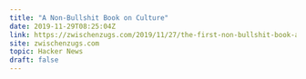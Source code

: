 ```yaml
---
title: "A Non-Bullshit Book on Culture"
date: 2019-11-29T08:25:04Z
link: https://zwischenzugs.com/2019/11/27/the-first-non-bullshit-book-about-culture-ive-read/?utm_medium=RSS&utm_source=hune
site: zwischenzugs.com
topic: Hacker News
draft: false
---
```

